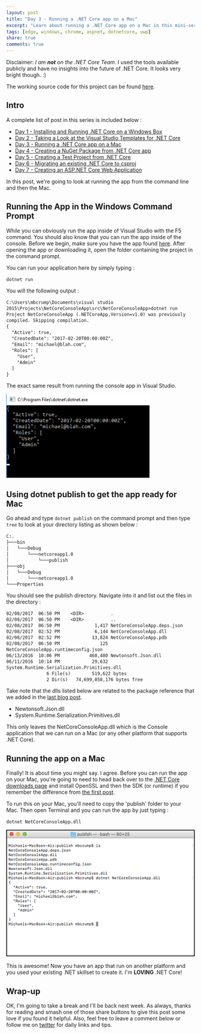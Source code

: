 ```yaml
---
layout: post
title: "Day 3 - Running a .NET Core app on a Mac"
excerpt: "Learn about running a .NET Core app on a Mac in this mini-series"
tags: [edge, windows, chrome, aspnet, dotnetcore, uwp]
share: true
comments: true
---
```


Disclaimer: *I am **not** on the .NET Core Team*. I used the tools available publicly and have no insights into the future of .NET Core. It looks very bright though. :)

The working source code for this project can be found [here](https://github.com/mbcrump/DotNetCorePlayground). 


## Intro

A complete list of post in this series is included below :

* [Day 1 - Installing and Running .NET Core on a Windows Box](http://michaelcrump.net/getting-started-with-aspnetcore/)
* [Day 2 - Taking a Look at the Visual Studio Templates for .NET Core](http://michaelcrump.net/part2-aspnetcore/)
* [Day 3 - Running a .NET Core app on a Mac](http://michaelcrump.net/part3-aspnetcore/)
* [Day 4 - Creating a NuGet Package from .NET Core app](http://michaelcrump.net/part4-aspnetcore/)
* [Day 5 - Creating a Test Project from .NET Core](http://michaelcrump.net/part5-aspnetcore/)
* [Day 6 - Migrating an existing .NET Core to csproj](http://michaelcrump.net/part6-aspnetcore/)
* [Day 7 - Creating an ASP.NET Core Web Application](http://michaelcrump.net/part7-aspnetcore/)

In this post, we're going to look at running the app from the command line and then  the Mac. 

## Running the App in the Windows Command Prompt

While you can obviously run the app inside of Visual Studio with the F5 command. You should also know that you can run the app inside of the console. Before we begin, make sure you have the app found [here](https://github.com/mbcrump/DotNetCorePlayground). After opening the app or downloading it, open the folder containing the project in the command prompt. 

You can run your application here by simply typing : 

	dotnet run

You will the following output : 

	C:\Users\mbcrump\Documents\visual studio 2015\Projects\NetCoreConsoleApp\src\NetCoreConsoleApp>dotnet run
	Project NetCoreConsoleApp (.NETCoreApp,Version=v1.0) was previously compiled. Skipping compilation.
	{
	  "Active": true,
	  "CreatedDate": "2017-02-20T00:00:00Z",
	  "Email": "michael@blah.com",
	  "Roles": [
	    "User",
	    "Admin"
	  ]
	}

The exact same result from running the console app in Visual Studio. 

![image](/files/consoleapprunning1.png)

## Using dotnet publish to get the app ready for Mac

Go ahead and type `dotnet publish` on the command prompt and then type `tree` to look at your directory listing as shown below : 

	C:.
	├───bin
	│   └───Debug
	│       └───netcoreapp1.0
	│           └───publish
	├───obj
	│   └───Debug
	│       └───netcoreapp1.0
	└───Properties

You should see the publish directory. Navigate into it and list out the files in the directory :


	02/08/2017  06:50 PM    <DIR>          .
	02/08/2017  06:50 PM    <DIR>          ..
	02/08/2017  06:50 PM             1,417 NetCoreConsoleApp.deps.json
	02/08/2017  02:52 PM             6,144 NetCoreConsoleApp.dll
	02/08/2017  02:52 PM            13,824 NetCoreConsoleApp.pdb
	02/08/2017  06:50 PM               125 NetCoreConsoleApp.runtimeconfig.json
	06/13/2016  10:06 PM           468,480 Newtonsoft.Json.dll
	06/11/2016  10:14 PM            29,632 System.Runtime.Serialization.Primitives.dll
	               6 File(s)        519,622 bytes
	               2 Dir(s)   74,699,058,176 bytes free

Take note that the dlls listed below are related to the package reference that we added in the [last blog post](http://michaelcrump.net/part2-aspnetcore/). 

* Newtonsoft.Json.dll
* System.Runtime.Serialization.Primitives.dll

This only leaves the NetCoreConsoleApp.dll which is the Console application that we can run on a Mac (or any other platform that supports .NET Core).

## Running the app on a Mac

Finally! It is about time you might say. I agree. Before you can run the app on your Mac, you're going to need to head back over to the [.NET Core downloads page](https://www.microsoft.com/net/core#macos) and install OpenSSL and then the SDK (or runtime) if you remember the difference from [the first post](http://michaelcrump.net/getting-started-with-aspnetcore/). 


To run this on your Mac, you'll need to copy the 'publish' folder to your Mac. Then open Terminal and you can run the app by just typing :

	dotnet NetCoreConsoleApp.dll

![image](/files/consoleappinmac.png)

This is awesome! Now you have an app that run on another platform and you used your existing .NET skillset to create it. I'm **LOVING** .NET Core!

## Wrap-up

OK, I'm going to take a break and I'll be back next week. As always, thanks for reading and smash one of those share buttons to give this post some love if you found it helpful. Also, feel free to leave a comment below or follow me on [twitter](http://twitter.com/mbcrump) for daily links and tips. 